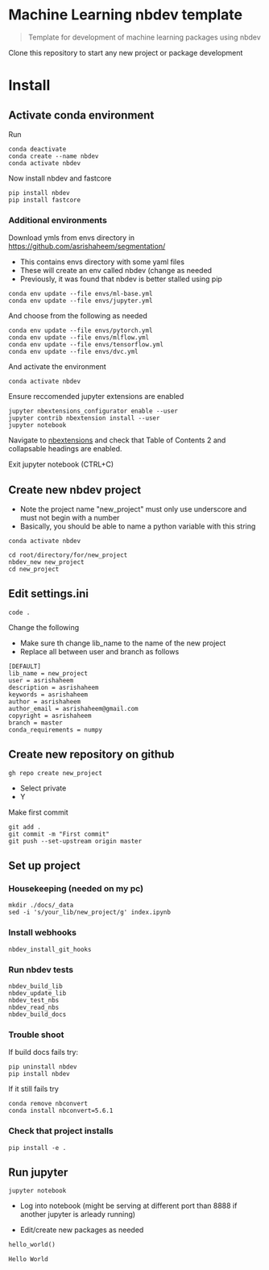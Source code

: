 # Machine Learning nbdev template
> Template for development of machine learning packages using nbdev


Clone this repository to start any new project or package development

# Install

## Activate conda environment

Run

```
conda deactivate
conda create --name nbdev
conda activate nbdev
```

Now install nbdev and fastcore

```
pip install nbdev
pip install fastcore
```

### Additional environments

Download ymls from envs directory in https://github.com/asrishaheem/segmentation/ 

* This contains envs directory with some yaml files
* These will create an env called nbdev (change as needed
* Previously, it was found that nbdev is better stalled using pip


```
conda env update --file envs/ml-base.yml
conda env update --file envs/jupyter.yml
```

    
And choose from the following as needed

```
conda env update --file envs/pytorch.yml
conda env update --file envs/mlflow.yml
conda env update --file envs/tensorflow.yml
conda env update --file envs/dvc.yml
```

And activate the environment

```
conda activate nbdev
```

Ensure reccomended jupyter extensions are enabled

```
jupyter nbextensions_configurator enable --user
jupyter contrib nbextension install --user
jupyter notebook
```

Navigate to [nbextensions](http://localhost:8888/nbextensions) and check that Table of Contents 2 and collapsable headings are enabled.

Exit jupyter notebook (CTRL+C)



## Create new nbdev project

* Note the project name "new_project" must only use underscore and must not begin with a number
* Basically, you should be able to name a python variable with this string

```
conda activate nbdev
```


```
cd root/directory/for/new_project
nbdev_new new_project
cd new_project
```


## Edit settings.ini

```
code .
```

Change the following 
* Make sure th change lib_name to the name of the new project
* Replace all between user and branch as follows

```
[DEFAULT]
lib_name = new_project
user = asrishaheem
description = asrishaheem
keywords = asrishaheem
author = asrishaheem
author_email = asrishaheem@gmail.com
copyright = asrishaheem
branch = master
conda_requirements = numpy

```

## Create new repository on github

```
gh repo create new_project
```

* Select private
* Y

Make first commit

```
git add .
git commit -m "First commit"
git push --set-upstream origin master
```

## Set up project

### Housekeeping (needed on my pc)

```
mkdir ./docs/_data
sed -i 's/your_lib/new_project/g' index.ipynb
```

### Install webhooks

```
nbdev_install_git_hooks
```

### Run nbdev tests

```
nbdev_build_lib
nbdev_update_lib
nbdev_test_nbs
nbdev_read_nbs
nbdev_build_docs
```

### Trouble shoot


If build docs fails try:

```
pip uninstall nbdev
pip install nbdev
```

If it still fails try

```
conda remove nbconvert
conda install nbconvert=5.6.1
```

### Check that project installs

```
pip install -e .
```

## Run jupyter

```
jupyter notebook
```

* Log into notebook (might be serving at different port than 8888 if another jupyter is arleady running)

* Edit/create new packages as needed

```python
hello_world()
```

    Hello World
    
